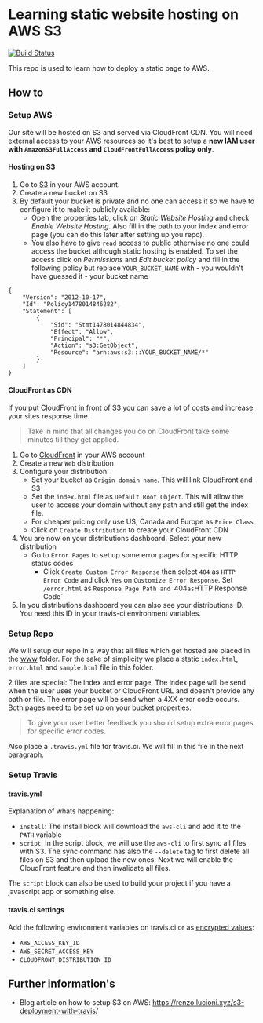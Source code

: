 # Learning static website hosting on AWS S3

[![Build Status](https://img.shields.io/travis/feedm3/learning-static-website-hosting-on-aws-s3.svg?style=flat-square)](https://travis-ci.org/feedm3/learning-static-website-hosting-on-aws-s3)

This repo is used to learn how to deploy a static page to AWS.

## How to

### Setup AWS

Our site will be hosted on S3 and served via CloudFront CDN. You will need external access to your AWS resources so
it's best to setup a __new IAM user with `AmazonS3FullAccess` and `CloudFrontFullAccess` policy only__.

#### Hosting on S3

1. Go to [S3](https://console.aws.amazon.com/s3/home) in your AWS account.
2. Create a new bucket on S3
3. By default your bucket is private and no one can access it so we have to configure it to make it publicly available:
    - Open the properties tab, click on _Static Website Hosting_ and check _Enable Website Hosting_. Also fill in the path
     to your index and error page (you can do this later after setting up you repo).
    - You also have to give `read` access to public otherwise no one could access the bucket although static hosting 
    is enabled. To set the access click on _Permissions_ and _Edit bucket policy_ and fill in the following policy but
    replace `YOUR_BUCKET_NAME` with - you wouldn't have guessed it - your bucket name
   
```
{
	"Version": "2012-10-17",
	"Id": "Policy1478014846282",
	"Statement": [
		{
			"Sid": "Stmt1478014844834",
			"Effect": "Allow",
			"Principal": "*",
			"Action": "s3:GetObject",
			"Resource": "arn:aws:s3:::YOUR_BUCKET_NAME/*"
		}
	]
}
``` 

#### CloudFront as CDN

If you put CloudFront in front of S3 you can save a lot of costs and increase your sites response time. 

> Take in mind that all changes you do on CloudFront take some minutes till they get applied.

1. Go to [CloudFront](https://console.aws.amazon.com/cloudfront/home) in your AWS account
2. Create a new `Web` distribution
3. Configure your distribution:
    - Set your bucket as `Origin domain name`. This will link CloudFront and S3
    - Set the `index.html` file as `Default Root Object`. This will allow the user to access your domain without any path
    and still get the index file.
    - For cheaper pricing only use US, Canada and Europe as `Price Class`
    - Click on `Create Distribution` to create your CloudFront CDN
4. You are now on your distributions dashboard. Select your new distribution
    - Go to `Error Pages` to set up some error pages for specific HTTP status codes
        - Click `Create Custom Error Response` then select `404` as `HTTP Error Code` and click `Yes` on
        `Customize Error Response`. Set `/error.html` as `Response Page Path and `404` as `HTTP Response Code`
5. In you distributions dashboard you can also see your distributions ID. You need this ID in your travis-ci 
environment variables.

### Setup Repo

We will setup our repo in a way that all files which get hosted are placed in the [www](www) folder. For the sake of 
simplicity we place a static `index.html`, `error.html` and `sample.html` file in this folder.

2 files are special: The index and error page. The index page will be send when the user uses your bucket or CloudFront
URL and doesn't provide any path or file. The error page will be send when a 4XX error code occurs. Both pages need to be
set up on your bucket properties.

> To give your user better feedback you should setup extra error pages for specific error codes.

Also place a `.travis.yml` file for travis.ci. We will fill in this file in the next paragraph.

### Setup Travis

#### travis.yml

Explanation of whats happening:

- `install`: The install block will download the `aws-cli` and add it to the `PATH` variable
- `script`: In the script block, we will use the `aws-cli` to first sync all files with S3. The sync command has also
the `--delete` tag to first delete all files on S3 and then upload the new ones. Next we will enable the CloudFront
feature and then invalidate all files. 

The `script` block can also be used to build your project if you have a javascript app or something else.

#### travis.ci settings

Add the following environment variables on travis.ci or as 
[encrypted values](https://docs.travis-ci.com/user/environment-variables/#Defining-encrypted-variables-in-.travis.yml):

- `AWS_ACCESS_KEY_ID`
- `AWS_SECRET_ACCESS_KEY`
- `CLOUDFRONT_DISTRIBUTION_ID`

## Further information's

- Blog article on how to setup S3 on AWS: https://renzo.lucioni.xyz/s3-deployment-with-travis/
